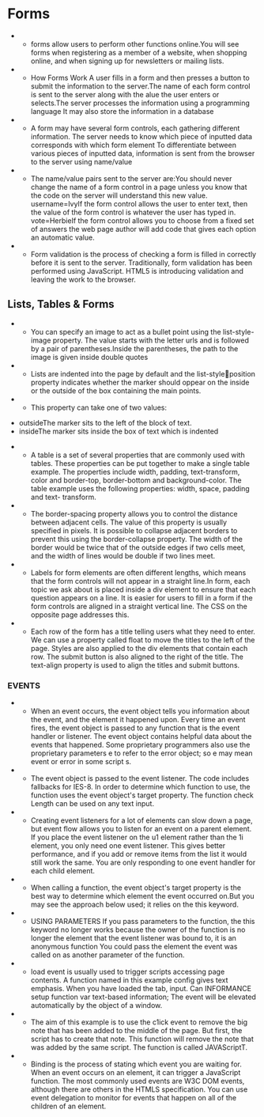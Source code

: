 # Forms 
* * forms  allow users to perform other functions online.You will see forms when registering as a member of a website, when shopping online, and when signing up for newsletters or mailing lists.

* * How Forms Work A user fills in a form and then presses a button to submit the information to the server.The name of each form control is sent to the server along with the alue the user enters or selects.The server processes the information using a programming language It may also store the information in a database
* * A form may have several form controls, each gathering different information.
The server needs to know which piece of inputted data corresponds with which form element To differentiate between various pieces of inputted data, information is sent from the browser to the server using name/value 
* * The name/value pairs sent to the server are:You should never change the name of a form control in a page unless you know that the code on the server will understand this new value. username=IvyIf the form control allows the user to enter text, then the value of the form control is whatever the user has typed in. vote=HerbieIf the form control allows you to choose from a fixed set of answers the web page author will add code that gives each option an automatic value.
* * Form validation is the process of checking a form is filled in correctly before it is sent to the server. Traditionally, form validation has been performed using JavaScript. HTML5 is introducing validation and  leaving the work to the browser.

## Lists, Tables & Forms
* * You can specify an image to act as a bullet point using the list-style-image property. The value starts with the letter urls  and is followed by a pair  of parentheses.Inside the parentheses, the path to the image is given inside double quotes
* * Lists are indented into the page  by default and the list-styleposition property indicates whether the marker should oppear on the inside or the outside of the box containing the main points.
* * This property can take one of two values:
- outsideThe marker sits to the left of the block of text.
- insideThe marker sits inside the box of text which is indented

* * A table is a set of several properties that are commonly used with tables. These properties can be put together to make a single table example. The properties include width, padding, text-transform, color and border-top, border-bottom and background-color. The table example uses the following properties: width, space, padding and text- transform.

* * The border-spacing property allows you to control the distance between adjacent cells. The value of this property is usually specified in pixels. It is possible to collapse adjacent borders to prevent this using the border-collapse property. The width of the border would be twice that of the outside edges if two cells meet, and the width of lines would be double if two lines meet.
 
* * Labels for form elements are often different lengths, which means that the form controls will not appear in a straight line.In form, each topic we ask  about is placed inside a div element to ensure that each question appears on a line. It is easier for users to fill in a form if the form controls are aligned in a straight vertical line. The CSS on the opposite page addresses this.

* * Each row of the form has a title telling users what they need to  enter. We can use a property called  float to move the titles to the left of the page. Styles are also applied to the  div elements that contain each row. The submit button is also aligned to the right of the title. The text-align property is used to align the titles and submit buttons.

### EVENTS

* * When an event occurs, the event object tells  you information about the event, and the  element it happened upon. Every time an event fires, the  event object is passed to any function that is the event  handler or listener. The event object contains helpful data about the events that happened. Some  proprietary programmers also use the  proprietary parameters e to refer to the  error object; so e may mean  event or error in some script s.
* * The event object is passed to the event listener. The code includes fallbacks for IES-8. In order to determine which function to use, the function uses the event object's target property. The function check Length can be used on any text input.

* * Creating event listeners for a lot of elements can slow down a page, but event flow allows you to listen for an event on a parent element. If you place the event listener on the u1  element rather than the 1i  element,  you only need one event listener. This gives better performance, and if you add or remove items from the list it would still work the same. You are only responding to one event handler for each child element.
* * When calling a function, the event object's target property is the best way to determine which element the event occurred on.But you may see the approach below used; it relies on the this keyword.
 * * USING PARAMETERS If you pass parameters to the function, the this keyword no  longer works because the owner of the function is no longer the element that the event listener was bound to, it is an anonymous function You could pass the element the event was called on as another parameter of the function.
* *  load event is usually used to trigger scripts accessing page contents. A function named in this example config gives text emphasis. When you have loaded the tab, input. Can INFORMANCE setup function var text-based information; The event will be elevated automatically by the object of a window.
* * The aim of this example is to use  the c1ick event to remove the  big note that has been added to  the middle of the page. But first, the script has to create that note. This function  will remove the note that was  added by the same script. The function  is called JAVAScriptT.
* * Binding is the process of stating which event you are waiting for. When an event occurs on an element, it can trigger a JavaScript function. The most commonly used events are W3C DOM events, although there are others in the HTMLS  specification. You can use event delegation to monitor for events that happen on all of the children of an element.